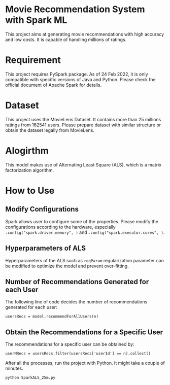 # Movie Recommendation System with Spark ML
This project aims at generating movie recommendations with high accuracy and low costs. It is capable of handling millions of ratings.

# Requirement
This project requires PySpark package. As of 24 Feb 2022, it is only compatible with specific versions of Java and Python. Please check the official document of Apache Spark for details.

# Dataset
This project uses the MovieLens Dataset. It contains more than 25 millions ratings from 162541 users. Please prepare dataset with similar structure or obtain the dataset legally from MovieLens.

# Alogirthm
This model makes use of Alternating Least Square (ALS), which is a matrix factorization algorithm.

# How to Use

## Modify Configurations
Spark allows user to configure some of the properties. Please modify the configurations according to the hardware, especially `.config("spark.driver.memory", )` and `.config("spark.executor.cores", )`.

## Hyperparameters of ALS
Hyperparameters of the ALS such as `regParam` regularization parameter can be modified to optimize the model and prevent over-fitting.

## Number of Recommendations Generated for each User
The following line of code decides the number of recommendations generated for each user:

`usersRecs = model.recommendForAllUsers(n)`

## Obtain the Recommendations for a Specific User
The recommendations for a specific user can be obtained by:

`userNRecs = usersRecs.filter(usersRecs['userId'] == n).collect()`

After all the processes, run the project with Python. It might take a couple of minutes.

`python SparkALS_25m.py`
